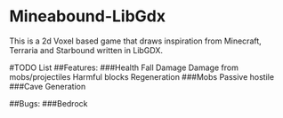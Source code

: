 # Mineabound-LibGdx

This is a 2d Voxel based game that draws inspiration from Minecraft, Terraria and Starbound written in LibGDX.


#TODO List
##Features:
	###Health 
		Fall Damage
		Damage from mobs/projectiles
		Harmful blocks
		Regeneration
	###Mobs
		Passive
		hostile
	###Cave Generation
	

##Bugs:
	###Bedrock
	


